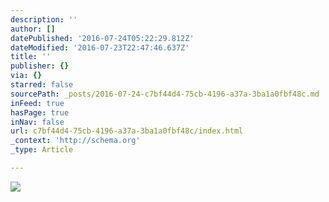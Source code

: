 ```yaml
---
description: ''
author: []
datePublished: '2016-07-24T05:22:29.812Z'
dateModified: '2016-07-23T22:47:46.637Z'
title: ''
publisher: {}
via: {}
starred: false
sourcePath: _posts/2016-07-24-c7bf44d4-75cb-4196-a37a-3ba1a0fbf48c.md
inFeed: true
hasPage: true
inNav: false
url: c7bf44d4-75cb-4196-a37a-3ba1a0fbf48c/index.html
_context: 'http://schema.org'
_type: Article

---
```

![](https://the-grid-user-content.s3-us-west-2.amazonaws.com/26b939ef-cdd6-4507-a5ae-31275ef2e325.jpg)